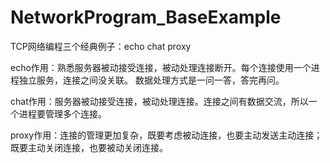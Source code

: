 # NetworkProgram_BaseExample
TCP网络编程三个经典例子：echo chat proxy

echo作用：熟悉服务器被动接受连接，被动处理连接断开。每个连接使用一个进程独立服务，连接之间没关联。
数据处理方式是一问一答，答完再问。

chat作用：服务器被动接受连接，被动处理连接。连接之间有数据交流，所以一个进程要管理多个连接。

proxy作用：连接的管理更加复杂，既要考虑被动连接，也要主动发送主动连接；
既要主动关闭连接，也要被动关闭连接。
